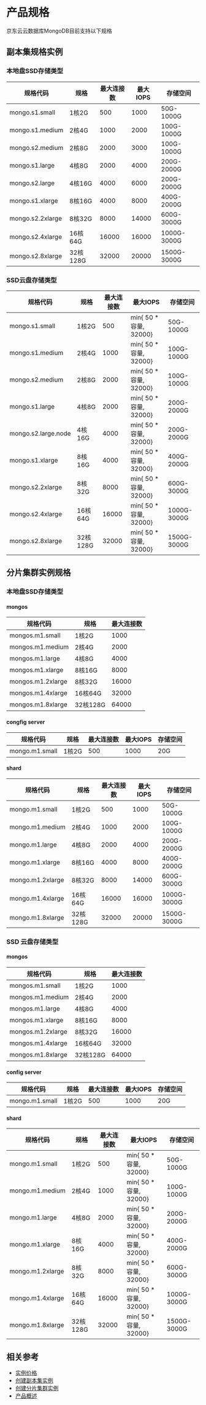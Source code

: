 # 产品规格

京东云云数据库MongoDB目前支持以下规格



## 副本集规格实例

### 本地盘SSD存储类型

| 规格代码         | 规格     | 最大连接数 | 最大IOPS | 存储空间    |
| ---------------- | -------- | ---------- | -------- | ----------- |
| mongo.s1.small   | 1核2G    | 500        | 1000     | 50G-1000G   |
| mongo.s1.medium  | 2核4G    | 1000       | 2000     | 100G-1000G  |
| mongo.s2.medium  | 2核8G    | 2000       | 3000     | 100G-1000G  |
| mongo.s1.large   | 4核8G    | 2000       | 4000     | 200G-2000G  |
| mongo.s2.large   | 4核16G   | 4000       | 6000     | 200G-2000G  |
| mongo.s1.xlarge  | 8核16G   | 4000       | 8000     | 400G-2000G  |
| mongo.s2.2xlarge | 8核32G   | 8000       | 14000    | 600G-3000G  |
| mongo.s2.4xlarge | 16核64G  | 16000      | 16000    | 1000G-3000G |
| mongo.s2.8xlarge | 32核128G | 32000      | 20000    | 1500G-3000G |

### SSD云盘存储类型

| 规格代码            | 规格     | 最大连接数 | 最大IOPS               | 存储空间    |
| ------------------- | -------- | ---------- | ---------------------- | ----------- |
| mongo.s1.small      | 1核2G    | 500        | min{ 50 * 容量, 32000} | 50G-1000G   |
| mongo.s1.medium     | 2核4G    | 1000       | min{ 50 * 容量, 32000} | 100G-1000G  |
| mongo.s2.medium     | 2核8G    | 2000       | min{ 50 * 容量, 32000} | 100G-1000G  |
| mongo.s1.large      | 4核8G    | 2000       | min{ 50 * 容量, 32000} | 200G-2000G  |
| mongo.s2.large.node | 4核16G   | 4000       | min{ 50 * 容量, 32000} | 200G-2000G  |
| mongo.s1.xlarge     | 8核16G   | 4000       | min{ 50 * 容量, 32000} | 400G-2000G  |
| mongo.s2.2xlarge    | 8核32G   | 8000       | min{ 50 * 容量, 32000} | 600G-3000G  |
| mongo.s2.4xlarge    | 16核64G  | 16000      | min{ 50 * 容量, 32000} | 1000G-3000G |
| mongo.s2.8xlarge    | 32核128G | 32000      | min{ 50 * 容量, 32000} | 1500G-3000G |

## 分片集群实例规格

### 本地盘SSD存储类型

#### mongos

| 规格代码          | 规格     | 最大连接数 |
| ----------------- | -------- | ---------- |
| mongos.m1.small   | 1核2G    | 1000       |
| mongos.m1.medium  | 2核4G    | 2000       |
| mongos.m1.large   | 4核8G    | 4000       |
| mongos.m1.xlarge  | 8核16G   | 8000       |
| mongos.m1.2xlarge | 8核32G   | 16000      |
| mongos.m1.4xlarge | 16核64G  | 32000      |
| mongos.m1.8xlarge | 32核128G | 64000      |

#### congfig server

| 规格代码       | 规格  | 最大连接数 | 最大IOPS | 存储空间 |
| -------------- | ----- | ---------- | -------- | -------- |
| mongo.m1.small | 1核2G | 500        | 1000     | 20G      |

#### shard

| 规格代码         | 规格     | 最大连接数 | 最大IOPS | 存储空间    |
| ---------------- | -------- | ---------- | -------- | ----------- |
| mongo.m1.small   | 1核2G    | 500        | 1000     | 50G-1000G   |
| mongo.m1.medium  | 2核4G    | 1000       | 2000     | 100G-1000G  |
| mongo.m1.large   | 4核8G    | 2000       | 4000     | 200G-2000G  |
| mongo.m1.xlarge  | 8核16G   | 4000       | 8000     | 400G-2000G  |
| mongo.m1.2xlarge | 8核32G   | 8000       | 14000    | 600G-3000G  |
| mongo.m1.4xlarge | 16核64G  | 16000      | 16000    | 1000G-3000G |
| mongo.m1.8xlarge | 32核128G | 32000      | 20000    | 1500G-3000G |



### SSD 云盘存储类型

#### mongos

| 规格代码          | 规格     | 最大连接数 |
| ----------------- | -------- | ---------- |
| mongos.m1.small   | 1核2G    | 1000       |
| mongos.m1.medium  | 2核4G    | 2000       |
| mongos.m1.large   | 4核8G    | 4000       |
| mongos.m1.xlarge  | 8核16G   | 8000       |
| mongos.m1.2xlarge | 8核32G   | 16000      |
| mongos.m1.4xlarge | 16核64G  | 32000      |
| mongos.m1.8xlarge | 32核128G | 64000      |

#### config server

| 规格代码       | 规格  | 最大连接数 | 最大IOPS | 存储空间 |
| -------------- | ----- | ---------- | -------- | -------- |
| mongo.m1.small | 1核2G | 500        | 1000     | 20G      |

#### shard

| 规格代码         | 规格     | 最大连接数 | 最大IOPS               | 存储空间    |
| ---------------- | -------- | ---------- | ---------------------- | ----------- |
| mongo.m1.small   | 1核2G    | 500        | min{ 50 * 容量, 32000} | 50G-1000G   |
| mongo.m1.medium  | 2核4G    | 1000       | min{ 50 * 容量, 32000} | 100G-1000G  |
| mongo.m1.large   | 4核8G    | 2000       | min{ 50 * 容量, 32000} | 200G-2000G  |
| mongo.m1.xlarge  | 8核16G   | 4000       | min{ 50 * 容量, 32000} | 400G-2000G  |
| mongo.m1.2xlarge | 8核32G   | 8000       | min{ 50 * 容量, 32000} | 600G-3000G  |
| mongo.m1.4xlarge | 16核64G  | 16000      | min{ 50 * 容量, 32000} | 1000G-3000G |
| mongo.m1.8xlarge | 32核128G | 32000      | min{ 50 * 容量, 32000} | 1500G-3000G |

## 相关参考

- [实例价格](../Pricing/Price-Of-Instance.md)
- [创建副本集实例](../Getting-Started/Getting-Started-Replica/Create-ReplicaSet-Instance.md)
- [创建分片集群实例](../Getting-Started/Get-Started-Shard/Create-Sharding-Instance.md)
- [产品概述](./Product-Summarization.md)